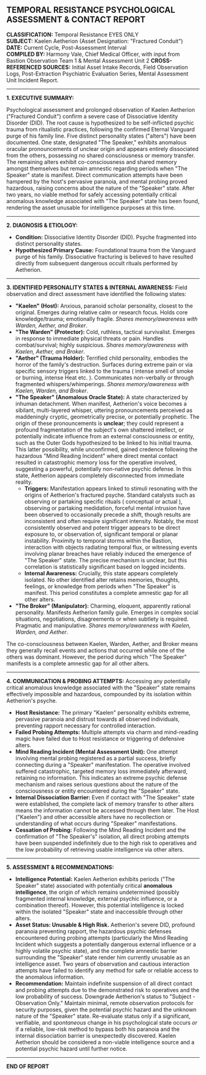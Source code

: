 ## TEMPORAL RESISTANCE PSYCHOLOGICAL ASSESSMENT & CONTACT REPORT

**CLASSIFICATION:** Temporal Resistance EYES ONLY\
**SUBJECT:** Kaelen Aetherion (Asset Designation: "Fractured Conduit")\
**DATE:** Current Cycle, Post-Assessment Interval\
**COMPILED BY:** Harmony Vale, Chief Medical Officer, with input from Bastion Observation Team 1 & Mental Assessment Unit 2
**CROSS-REFERENCED SOURCES:** Initial Asset Intake Records, Field Observation Logs, Post-Extraction Psychiatric Evaluation Series, Mental Assessment Unit Incident Report.

---

**1. EXECUTIVE SUMMARY:**

Psychological assessment and prolonged observation of Kaelen Aetherion ("Fractured Conduit") confirm a severe case of Dissociative Identity Disorder (DID). The root cause is hypothesized to be self-inflicted psychic trauma from ritualistic practices, following the confirmed Eternal Vanguard purge of his family line. Five distinct personality states ("alters") have been documented. One state, designated "The Speaker," exhibits anomalous oracular pronouncements of unclear origin and appears entirely dissociated from the others, possessing no shared consciousness or memory transfer. The remaining alters exhibit co-consciousness and shared memory amongst themselves but remain amnestic regarding periods when "The Speaker" state is manifest. Direct communication attempts have been hampered by the host's pervasive paranoia, and mental probing proved hazardous, raising concerns about the nature of the "Speaker" state. After two years, no viable method for safely accessing potentially critical anomalous knowledge associated with "The Speaker" state has been found, rendering the asset unusable for intelligence purposes at this time.

---

**2. DIAGNOSIS & ETIOLOGY:**

* **Condition:** Dissociative Identity Disorder (DID). Psyche fragmented into distinct personality states.
* **Hypothesized Primary Cause:** Foundational trauma from the Vanguard purge of his family. Dissociative fracturing is believed to have resulted directly from subsequent dangerous occult rituals performed by Aetherion.

---

**3. IDENTIFIED PERSONALITY STATES & INTERNAL AWARENESS:**
Field observation and direct assessment have identified the following states:

* **"Kaelen" (Host):** Anxious, paranoid scholar personality, closest to the original. Emerges during relative calm or research focus. Holds core knowledge/trauma; emotionally fragile. *Shares memory/awareness with Warden, Aether, and Broker*.
* **"The Warden" (Protector):** Cold, ruthless, tactical survivalist. Emerges in response to immediate physical threats or pain. Handles combat/survival; highly suspicious. *Shares memory/awareness with Kaelen, Aether, and Broker*.
* **"Aether" (Trauma Holder):** Terrified child personality, embodies the horror of the family's destruction. Surfaces during extreme pain or via specific sensory triggers linked to the trauma ( intense smell of smoke or burning, intense Heat etc. ). Communicates non-verbally or through fragmented whispers/whimperings. *Shares memory/awareness with Kaelen, Warden, and Broker*.
* **"The Speaker" (Anomalous Oracle State):** A state characterized by inhuman detachment. When manifest, Aetherion's voice becomes a sibilant, multi-layered whisper, uttering pronouncements perceived as maddeningly cryptic, geometrically precise, or potentially prophetic. The origin of these pronouncements is **unclear**; they could represent a profound fragmentation of the subject's own shattered intellect, or potentially indicate influence from an external consciousness or entity, such as the Outer Gods hypothesized to be linked to his initial trauma. This latter possibility, while unconfirmed, gained credence following the hazardous "Mind Reading Incident" where direct mental contact resulted in catastrophic memory loss for the operative involved, suggesting a powerful, potentially non-native psychic defense. In this state, Aetherion appears completely disconnected from immediate reality.
    * **Triggers:** Manifestation appears linked to stimuli resonating with the origins of Aetherion's fractured psyche. Standard catalysts such as observing or partaking specific rituals ( conceptual or actual ), observing or partaking medidation, forceful mental intrusion have been observed to occasionally precede a shift, though results are inconsistent and often require significant intensity. Notably, the most consistently observed and potent trigger appears to be direct exposure to, or observation of, significant temporal or planar instability. Proximity to temporal storms within the Bastion, interaction with objects radiating temporal flux, or witnessing events involving planar breaches have reliably induced the emergence of "The Speaker" state. The precise mechanism is unclear, but this correlation is statistically significant based on logged incidents.
    * **Internal Awareness:** Crucially, this state appears completely isolated. No other identified alter retains memories, thoughts, feelings, or knowledge from periods when "The Speaker" is manifest. This period constitutes a complete amnestic gap for all other alters.
* **"The Broker" (Manipulator):** Charming, eloquent, apparently rational personality. Manifests Aetherion family guile. Emerges in complex social situations, negotiations, disagreements or when subtlety is required. Pragmatic and manipulative. *Shares memory/awareness with Kaelen, Warden, and Aether*.

The co-consciousness between Kaelen, Warden, Aether, and Broker means they generally recall events and actions that occurred while one of the others was dominant. However, the period during which "The Speaker" manifests is a complete amnestic gap for all other alters.

---

**4. COMMUNICATION & PROBING ATTEMPTS:**
Accessing any potentially critical anomalous knowledge associated with the "Speaker" state remains effectively impossible and hazardous, compounded by its isolation within Aetherion's psyche.

* **Host Resistance:** The primary "Kaelen" personality exhibits extreme, pervasive paranoia and distrust towards all observed individuals, preventing rapport necessary for controlled interaction.
* **Failed Probing Attempts:** Multiple attempts via charm and mind-reading magic have failed due to Host resistance or triggering of defensive alters.
* **Mind Reading Incident (Mental Assessment Unit):** One attempt involving mental probing registered as a partial success, briefly connecting during a "Speaker" manifestation. The operative involved suffered catastrophic, targeted memory loss immediately afterward, retaining no information. This indicates an extreme psychic defense mechanism and raises serious questions about the nature of the consciousness or entity encountered during the "Speaker" state.
* **Internal Dissociation Barrier:** Even if contact with "The Speaker" state were established, the complete lack of memory transfer to other alters means the information cannot be accessed through them later. The Host ("Kaelen") and other accessible alters have no recollection or understanding of what occurs during "Speaker" manifestations.
* **Cessation of Probing:** Following the Mind Reading Incident and the confirmation of "The Speaker's" isolation, all direct probing attempts have been suspended indefinitely due to the high risk to operatives and the low probability of retrieving usable intelligence via other alters.

---

**5. ASSESSMENT & RECOMMENDATIONS:**

* **Intelligence Potential:** Kaelen Aetherion exhibits periods ("The Speaker" state) associated with potentially critical **anomalous intelligence**, the origin of which remains undetermined (possibly fragmented internal knowledge, external psychic influence, or a combination thereof). However, this potential intelligence is locked within the isolated "Speaker" state and inaccessible through other alters.
* **Asset Status: Unusable & High Risk.** Aetherion's severe DID, profound paranoia preventing rapport, the hazardous psychic defenses encountered during probing attempts (particularly the Mind Reading Incident which suggests a potentially dangerous external influence or a highly volatile psychic state), and the complete amnestic barrier surrounding the "Speaker" state render him currently unusable as an intelligence asset. Two years of observation and cautious interaction attempts have failed to identify any method for safe or reliable access to the anomalous information.
* **Recommendation:** Maintain indefinite suspension of all direct contact and probing attempts due to the demonstrated risk to operatives and the low probability of success. Downgrade Aetherion's status to "Subject - Observation Only." Maintain minimal, remote observation protocols for security purposes, given the potential psychic hazard and the unknown nature of the "Speaker" state. Re-evaluate status only if a significant, verifiable, and *spontaneous* change in his psychological state occurs *or* if a reliable, low-risk method to bypass both his paranoia and the internal dissociation barrier is unexpectedly discovered. Kaelen Aetherion should be considered a non-viable intelligence source and a potential psychic hazard until further notice.

---

**END OF REPORT**